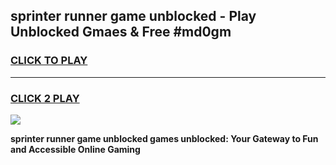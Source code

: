 
## sprinter runner game unblocked - Play Unblocked Gmaes & Free #md0gm
<h3>
<a href="https://news.freeplayer.one?title=sprinter_runner_game_unblocked&ref=24F">CLICK TO PLAY</a></h3>
<hr>

<h3>
<a href="https://news.freeplayer.one?title=sprinter_runner_game_unblocked&ref=24F">CLICK 2 PLAY</a>
  
</h3>

<a href="https://news.freeplayer.one?title=sprinter_runner_game_unblocked&ref=24F/"><img src="https://clearcache.store/games.png"></a>


**sprinter runner game unblocked games unblocked: Your Gateway to Fun and Accessible Online Gaming**
